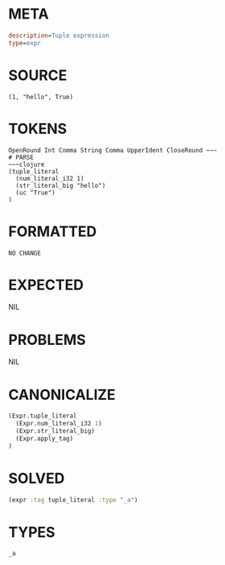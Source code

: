 # META
~~~ini
description=Tuple expression
type=expr
~~~
# SOURCE
~~~roc
(1, "hello", True)
~~~
# TOKENS
~~~text
OpenRound Int Comma String Comma UpperIdent CloseRound ~~~
# PARSE
~~~clojure
(tuple_literal
  (num_literal_i32 1)
  (str_literal_big "hello")
  (uc "True")
)
~~~
# FORMATTED
~~~roc
NO CHANGE
~~~
# EXPECTED
NIL
# PROBLEMS
NIL
# CANONICALIZE
~~~clojure
(Expr.tuple_literal
  (Expr.num_literal_i32 1)
  (Expr.str_literal_big)
  (Expr.apply_tag)
)
~~~
# SOLVED
~~~clojure
(expr :tag tuple_literal :type "_a")
~~~
# TYPES
~~~roc
_a
~~~
